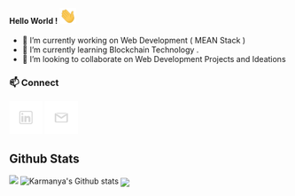 #### Hello World ! <img src="https://raw.githubusercontent.com/ABSphreak/ABSphreak/master/gifs/Hi.gif" width="30px">

- 🔭 I’m currently working on Web Development ( MEAN Stack )
- 🌱 I’m currently learning Blockchain Technology .
- 👯 I’m looking to collaborate on Web Development Projects and Ideations

### 📫 Connect
[![LinkedIn](./images/linkedin.png)](https://www.linkedin.com/in/karmanya-verma-5b1b0a1b5/) 
[![Email](./images/gmail.png)](mailto:karmanyaverma23@gmail.com)


## Github Stats

<img src="https://github-readme-streak-stats.herokuapp.com/?user=karmanya17">

<img src="https://github-readme-stats.vercel.app/api?username=karmanya17&count_private=true&show_icons=true&theme=light" alt="Karmanya's Github stats"/>

<img align="center" src="https://github-readme-stats.vercel.app/api/top-langs/?username=karmanya17&layout=compact&theme=light"/>
